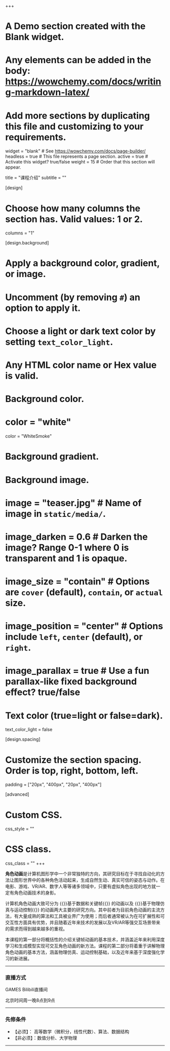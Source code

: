 +++
# A Demo section created with the Blank widget.
# Any elements can be added in the body: https://wowchemy.com/docs/writing-markdown-latex/
# Add more sections by duplicating this file and customizing to your requirements.

widget = "blank"  # See https://wowchemy.com/docs/page-builder/
headless = true  # This file represents a page section.
active = true  # Activate this widget? true/false
weight = 15  # Order that this section will appear.

title = "课程介绍"
subtitle = ""

[design]
  # Choose how many columns the section has. Valid values: 1 or 2.
  columns = "1"

[design.background]
  # Apply a background color, gradient, or image.
  #   Uncomment (by removing `#`) an option to apply it.
  #   Choose a light or dark text color by setting `text_color_light`.
  #   Any HTML color name or Hex value is valid.

  # Background color.
 # color = "white"
  color = "WhiteSmoke"
  # Background gradient.
  
  
  # Background image.
  # image = "teaser.jpg"  # Name of image in `static/media/`.
  # image_darken = 0.6  # Darken the image? Range 0-1 where 0 is transparent and 1 is opaque.
  # image_size = "contain"  #  Options are `cover` (default), `contain`, or `actual` size.
  # image_position = "center"  # Options include `left`, `center` (default), or `right`.
  # image_parallax = true  # Use a fun parallax-like fixed background effect? true/false
  
  # Text color (true=light or false=dark).
  text_color_light = false

[design.spacing]
  # Customize the section spacing. Order is top, right, bottom, left.
  padding = ["20px", "400px", "20px", "400px"]

[advanced]
 # Custom CSS. 
 css_style = ""
 
 # CSS class.
 css_class = ""
+++

**角色动画**是计算机图形学中一个非常独特的方向，其研究目标在于寻找自动化的方法让图形世界中的各种角色活动起来，生成自然生动、真实可信的姿态与动作。在电影、游戏、VR/AR、数字人等等诸多领域中，只要有虚拟角色出现的地方就一定有角色动画技术的身影。

计算机角色动画大致可分为
{{<hl>}}基于数据和关键帧{{</hl>}}
的动画以及 
{{<hl>}}基于物理仿真与运动控制{{</hl>}} 
的动画两大主要的研究方向。其中前者为目前角色动画的主流方法，有大量成熟的算法和工具被业界广为使用；而后者通常被认为在可扩展性和可交互性方面具有优势，并且随着近年来技术的发展以及VR/AR等强交互场景带来的需求而得到越来越多的重视。

本课程的第一部分将概括性的介绍关键帧动画的基本技术，并涵盖近年来利用深度学习和生成模型实现可交互角色动画的新方法。课程的第二部分将着重于讲解物理角色动画的基本方法，涵盖物理仿真、运动控制基础，以及近年来基于深度强化学习的新进展。

***
### 直播方式
GAMES Bilibili直播间

北京时间周一晚8点到9点

***

### 先修条件
- 【必须】： 高等数学（微积分，线性代数）、算法、数据结构
- 【非必须】：数值分析、大学物理

***